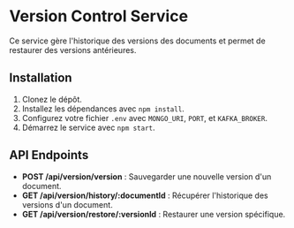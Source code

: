 # Version Control Service

Ce service gère l'historique des versions des documents et permet de restaurer des versions antérieures.

## Installation

1. Clonez le dépôt.
2. Installez les dépendances avec `npm install`.
3. Configurez votre fichier `.env` avec `MONGO_URI`, `PORT`, et `KAFKA_BROKER`.
4. Démarrez le service avec `npm start`.

## API Endpoints

- **POST /api/version/version** : Sauvegarder une nouvelle version d'un document.
- **GET /api/version/history/:documentId** : Récupérer l'historique des versions d'un document.
- **GET /api/version/restore/:versionId** : Restaurer une version spécifique.
